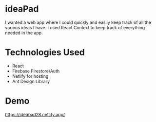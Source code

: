 # ideaPad
I wanted a web app where I could quickly and easily keep track of all the various ideas I have. I used React Context to keep track of everything needed in the app. 

# Technologies Used
- React
- Firebase Firestore/Auth
- Netlify for hosting
- Ant Design Library

# Demo
https://ideapad28.netlify.app/
